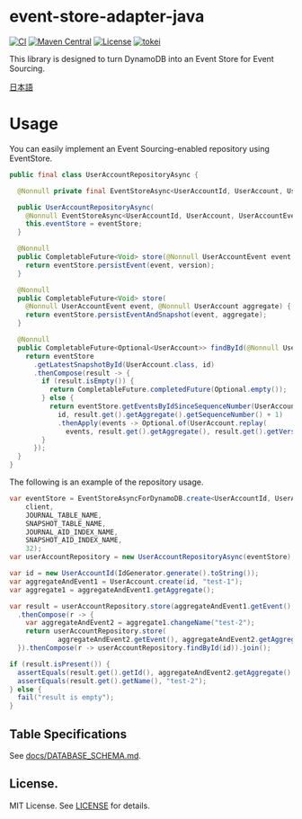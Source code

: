 # event-store-adapter-java

[![CI](https://github.com/j5ik2o/event-store-adapter-java/actions/workflows/ci.yml/badge.svg)](https://github.com/j5ik2o/event-store-adapter-java/actions/workflows/ci.yml)
[![Maven Central](https://maven-badges.herokuapp.com/maven-central/com.github.j5ik2o/event-store-adapter-java/badge.svg)](https://maven-badges.herokuapp.com/maven-central/com.github.j5ik2o/event-store-adapter-java)
[![License](https://img.shields.io/badge/License-MIT-blue.svg)](https://opensource.org/licenses/MIT)
[![tokei](https://tokei.rs/b1/github/j5ik2o/event-store-adapter-java)](https://github.com/XAMPPRocky/tokei)

This library is designed to turn DynamoDB into an Event Store for Event Sourcing.

[日本語](./README.ja.md)

# Usage

You can easily implement an Event Sourcing-enabled repository using EventStore.

```java
public final class UserAccountRepositoryAsync {

  @Nonnull private final EventStoreAsync<UserAccountId, UserAccount, UserAccountEvent> eventStore;

  public UserAccountRepositoryAsync(
    @Nonnull EventStoreAsync<UserAccountId, UserAccount, UserAccountEvent> eventStore) {
    this.eventStore = eventStore;
  }

  @Nonnull
  public CompletableFuture<Void> store(@Nonnull UserAccountEvent event, long version) {
    return eventStore.persistEvent(event, version);
  }

  @Nonnull
  public CompletableFuture<Void> store(
    @Nonnull UserAccountEvent event, @Nonnull UserAccount aggregate) {
    return eventStore.persistEventAndSnapshot(event, aggregate);
  }

  @Nonnull
  public CompletableFuture<Optional<UserAccount>> findById(@Nonnull UserAccountId id) {
    return eventStore
      .getLatestSnapshotById(UserAccount.class, id)
      .thenCompose(result -> {
        if (result.isEmpty()) {
          return CompletableFuture.completedFuture(Optional.empty());
        } else {
          return eventStore.getEventsByIdSinceSequenceNumber(UserAccountEvent.class,
            id, result.get().getAggregate().getSequenceNumber() + 1)
            .thenApply(events -> Optional.of(UserAccount.replay(
              events, result.get().getAggregate(), result.get().getVersion())));
        }
      });
  }
}
```

The following is an example of the repository usage.

```java
var eventStore = EventStoreAsyncForDynamoDB.create<UserAccountId, UserAccount, UserAccountEvent>(
    client,
    JOURNAL_TABLE_NAME,
    SNAPSHOT_TABLE_NAME,
    JOURNAL_AID_INDEX_NAME,
    SNAPSHOT_AID_INDEX_NAME,
    32);
var userAccountRepository = new UserAccountRepositoryAsync(eventStore);

var id = new UserAccountId(IdGenerator.generate().toString());
var aggregateAndEvent1 = UserAccount.create(id, "test-1");
var aggregate1 = aggregateAndEvent1.getAggregate();

var result = userAccountRepository.store(aggregateAndEvent1.getEvent(), aggregate1)
  .thenCompose(r -> {
    var aggregateAndEvent2 = aggregate1.changeName("test-2");
    return userAccountRepository.store(
            aggregateAndEvent2.getEvent(), aggregateAndEvent2.getAggregate().getVersion());
  }).thenCompose(r -> userAccountRepository.findById(id)).join();

if (result.isPresent()) {
  assertEquals(result.get().getId(), aggregateAndEvent2.getAggregate().getId());
  assertEquals(result.get().getName(), "test-2");
} else {
  fail("result is empty");
}
```

## Table Specifications

See [docs/DATABASE_SCHEMA.md](docs/DATABASE_SCHEMA.md).

## License.

MIT License. See [LICENSE](LICENSE) for details.